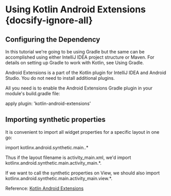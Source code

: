 
# Using Kotlin Android Extensions {docsify-ignore-all}

## Configuring the Dependency

In this tutorial we're going to be using Gradle but the same can be accomplished using either IntelliJ IDEA project structure or Maven. For details on setting up Gradle to work with Kotlin, see Using Gradle.

Android Extensions is a part of the Kotlin plugin for IntelliJ IDEA and Android Studio. You do not need to install additional plugins.

All you need is to enable the Android Extensions Gradle plugin in your module's build.gradle file:

apply plugin: 'kotlin-android-extensions'

## Importing synthetic properties

It is convenient to import all widget properties for a specific layout in one go:

import kotlinx.android.synthetic.main.<layout>.*

Thus if the layout filename is activity_main.xml, we'd import kotlinx.android.synthetic.main.activity_main.*.

If we want to call the synthetic properties on View, we should also import kotlinx.android.synthetic.main.activity_main.view.*.

Reference: [Kotlin Android Extensions](https://kotlinlang.org/docs/tutorials/android-plugin.html)
